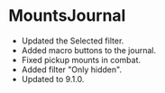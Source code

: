 # MountsJournal

* Updated the Selected filter.
* Added macro buttons to the journal.
* Fixed pickup mounts in combat.
* Added filter "Only hidden".
* Updated to 9.1.0.